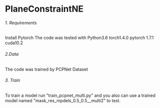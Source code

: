 # PlaneConstraintNE

###### 1. Requirements
Install Pytorch
The code was tested with Python3.6 torch1.4.0 pytorch 1.7.1 cuda10.2

###### 2.Data
The code was trained by PCPNet Dataset
 
###### 3. Train
To train a model run "train_pcpnet_multi.py" and you also can use  a trained model named "mask_res_mpdels_0.5_0.5__multi2" to test.
